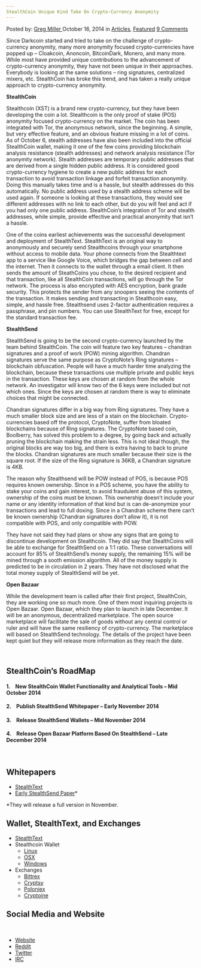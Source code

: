 ```yaml
---
StealthCoin Unique Kind Take On Crypto-Currency Anonymity
---
```

<article class="post-listing post-7330 post type-post status-publish format-standard has-post-thumbnail hentry category-articles category-deepdot-news tag-anonymity tag-cryptocurrency tag-kind tag-stealthcoin tag-unique">
    <div class="post-inner">
    <p class="post-meta">
    <span>Posted by: <a href="https://www.deepdotweb.com/author/gregmiller/" title="">Greg Miller </a></span>
    <span>October 16, 2014</span>
    <span>in <a href="https://www.deepdotweb.com/category/articles/" rel="category tag">Articles</a>, <a href="https://www.deepdotweb.com/category/deepdot-news/" rel="category tag">Featured</a></span>
    <span><a href="https://www.deepdotweb.com/2014/10/16/stealthcoin-unique-kind-take-crypto-currency-anonymity/#comments">9 Comments</a></span>
    </p>
    <div class="clear"></div>
    <div class="entry">
    <p>Since Darkcoin started and tried to take on the challenge of crypto-currency anonymity, many more anonymity focused crypto-currencies have popped up &#8211; Cloakcoin, Anoncoin, BitcoinDark, Monero, and many more. While most have provided unique contributions to the advancement of crypto-currency anonymity, they have not been unique in their approaches. Everybody is looking at the same solutions &#8211; ring signatures, centralized mixers, etc. StealthCoin has broke this trend, and has taken a really unique approach to crypto-currency anonymity.</p>
    <p><strong>StealthCoin</strong></p>
    <p>Stealthcoin (XST) is a brand new crypto-currency, but they have been developing the coin a lot. Stealthcoin is the only proof of stake (POS) anonymity focused crypto-currency on the market. The coin has been integrated with Tor, the anonymous network, since the beginning. A simple, but very effective feature, and an obvious feature missing in a lot of coins. As of October 6, stealth addresses have also been included into the official StealthCoin wallet, making it one of the few coins providing blockchain analysis resistance (stealth addresses) and network analysis resistance (Tor anonymity network). Stealth addresses are temporary public addresses that are derived from a single hidden public address. It is considered good crypto-currency hygiene to create a new public address for each transaction to avoid transaction linkage and forfeit transaction anonymity. Doing this manually takes time and is a hassle, but stealth addresses do this automatically. No public address used by a stealth address scheme will be used again. If someone is looking at these transactions, they would see different addresses with no link to each other, but do you will feel and act if you had only one public address. StealthCoin&#8217;s integration of Tor and stealth addresses, while simple, provide effective and practical anonymity that isn’t a hassle.</p>
    <p>One of the coins earliest achievements was the successful development and deployment of StealthText. StealthText is an original way to anonymously and securely send Stealthcoins through your smartphone without access to mobile data. Your phone connects from the Stealthtext app to a service like Google Voice, which bridges the gap between cell and the internet. Then it connects to the wallet through a email client. It then sends the amount of SteathCoins you chose, to the desired recipient and that transaction, like all StealthCoin transactions, will go through the Tor network. The process is also encrypted with AES encryption, bank grade security. This protects the sender from any snoopers seeing the contents of the transaction. It makes sending and transacting in Stealthcoin easy, simple, and hassle free. Stealthsend uses 2-factor authentication requires a passphrase, and pin numbers. You can use StealthText for free, except for the standard transaction fee.</p>
    <p><strong>StealthSend</strong></p>
    <p>StealthSend is going to be the second crypto-currency launched by the team behind StealthCoin. The coin will feature two key features &#8211; chandran signatures and a proof of work (POW) mining algorithm. Chandran signatures serve the same purpose as CryptoNote’s Ring signatures &#8211; blockchain obfuscation. People will have a much harder time analyzing the blockchain, because these transactions use multiple private and public keys in the transaction. These keys are chosen at random from the whole network. An investigator will know two of the 6 keys were included but not which ones. Since the keys are chosen at random there is way to eliminate choices that might be connected.</p>
    <p>Chandran signatures differ in a big way from Ring signatures. They have a much smaller block size and are less of a stain on the blockchain. Crypto-currencies based off the protocol, CryptoNote, suffer from bloated blockchains because of Ring signatures. The CryptoNote based coin, Boolberry, has solved this problem to a degree, by going back and actually pruning the blockchain making the strain less. This is not ideal though, the original blocks are way too big, and there is extra having to back to prune the blocks. Chandran signatures are much smaller because their size is the square root. If the size of the Ring signature is 36KB, a Chandran signature is 4KB.</p>
    <p>The reason why Stealthsend will be POW instead of POS, is because POS requires known ownership. Since in a POS scheme, you have the ability to stake your coins and gain interest, to avoid fraudulent abuse of this system, ownership of the coins must be known. This ownership doesn’t include your name or any identity information of that kind but is can de-anonymize your transactions and lead to full doxing. Since in a Chandran scheme there can’t be known ownership (Chandran signatures don’t allow it), it is not compatible with POS, and only compatible with POW.</p>
    <p>They have not said they had plans or show any signs that are going to discontinue development on Stealthcoin. They did say that StealthCoins will be able to exchange for StealthSend on a 1:1 ratio. These conversations will account for 85% of StealthSend’s money supply, the remaining 15% will be mined through a sooth emission algorithm. All of the money supply is predicted to be in circulation in 2 years. They have not disclosed what the total money supply of StealthSend will be yet.</p>
    <p><strong>Open Bazaar</strong></p>
    <p>While the development team is called after their first project, StealthCoin, they are working one so much more. One of them most inquiring projects is Open Bazaar. Open Bazaar, which they plan to launch in late December. It will be an anonymous, decentralized marketplace. The open source marketplace will facilitate the sale of goods without any central control or ruler and will have the same resiliency of crypto-currency. The marketplace will based on StealthSend technology. The details of the project have been kept quiet but they will release more information as they reach the date.</p>
    <p>&nbsp;</p>
    <h2>StealthCoin’s RoadMap</h2>
    <h4>1.    New StealthCoin Wallet Functionality and Analytical Tools &#8211; Mid October 2014</h4>
    <h4>2.    Publish StealthSend Whitepaper &#8211; Early November 2014</h4>
    <h4>3.    Release StealthSend Wallets &#8211; Mid November 2014</h4>
    <h4>4.    Release Open Bazaar Platform Based On StealthSend &#8211; Late December 2014</h4>
    <p>&nbsp;</p>
    <h2>Whitepapers</h2>
    <ul>
    <li><a href="https://www.stealth-coin.com/wp-content/uploads/XST_stealthtext_whitepaper.pdf">StealthText</a></li>
    <li><a href="https://www.stealth-coin.com/wp-content/uploads/Stealthsend_Whitepaper_brief0914.pdf">Early StealthSend Paper</a>*</li>
    </ul>
    <p>*They will release a full version in November.</p>
    <h2>Wallet, StealthText, and Exchanges</h2>
    <ul>
    <li><a href="https://play.google.com/store/apps/details?id=com.stealth.stealthtext">StealthText</a></li>
    <li>Stealthcoin Wallet
    <ul>
    <li><a href="https://drive.google.com/file/d/0B8rWObF4xz1YQk9jV1ZfaE55d3M/edit">Linux</a></li>
    <li><a href="https://drive.google.com/file/d/0B8rWObF4xz1YWk9BT3IwXzhYZWs/edit">OSX</a></li>
    <li><a href="https://drive.google.com/file/d/0B8rWObF4xz1YbEFXQlpUcDg5bTQ/edit">Windows</a></li>
    </ul>
    </li>
    <li>Exchanges
    <ul>
    <li><a href="https://bittrex.com/Market/Index?MarketName=BTC-XST">Bittrex</a></li>
    <li><a href="https://www.cryptsy.com/markets/view/285">Cryptsy</a></li>
    <li><a href="https://www.poloniex.com/exchange/btc_xst">Poloniex</a></li>
    <li><a href="https://cryptoine.com/trade/xst_btc/">Cryptoine</a></li>
    </ul>
    </li>
    </ul>
    <h2>Social Media and Website</h2>
    <p>&nbsp;</p>
    <ul>
    <li><a href="http://stealth-coin.com">Website</a></li>
    <li><a href="http://www.reddit.com/r/StealthCoin">Reddit</a></li>
    <li><a href="https://twitter.com/stealthcoin">Twitter </a></li>
    <li><a href="https://kiwiirc.com/client/irc.freenode.net/stealthcoin">IRC</a></li>
    </ul>
    </div>
    <span style="display:none"><a href="https://www.deepdotweb.com/tag/anonymity/" rel="tag">anonymity</a> <a href="https://www.deepdotweb.com/tag/cryptocurrency/" rel="tag">cryptocurrency</a> <a href="https://www.deepdotweb.com/tag/kind/" rel="tag">kind</a> <a href="https://www.deepdotweb.com/tag/stealthcoin/" rel="tag">stealthcoin</a> <a href="https://www.deepdotweb.com/tag/unique/" rel="tag">unique</a></span> <span style="display:none" class="updated">2014-10-16</span>
    <div style="display:none" class="vcard author" itemprop="author" itemscope itemtype="http://schema.org/Person"><strong class="fn" itemprop="name"><a href="https://www.deepdotweb.com/author/gregmiller/" title="Posts by Greg Miller" rel="author">Greg Miller</a></strong></div>
    </div>
</article>

